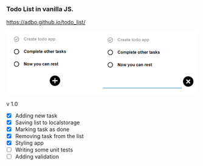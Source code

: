 ### Todo List in vanilla JS.

https://adbo.github.io/todo_list/

![Screenshot](screenshot.png)

v 1.0
- [x] Adding new task
- [x] Saving list to localstorage
- [x] Marking task as done
- [x] Removing task from the list
- [x] Styling app
- [ ] Writing some unit tests
- [ ] Adding validation
